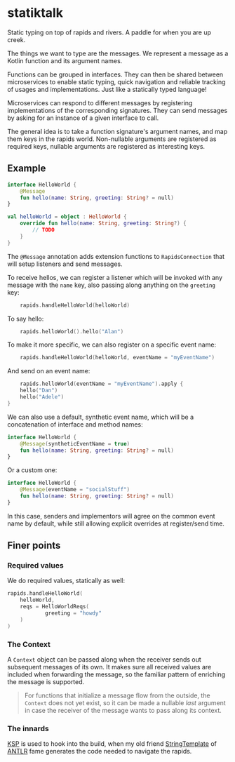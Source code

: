 # statiktalk

Static typing on top of rapids and rivers. A paddle for when you are up creek.

The things we want to type are the messages. We represent a message as
a Kotlin function and its argument names.

Functions can be grouped in interfaces. They can then be shared between
microservices to enable static typing, quick navigation and reliable
tracking of usages and implementations. Just like a statically typed
language!

Microservices can respond to different
messages by registering implementations of the corresponding
signatures. They can send messages by asking for an instance of a given interface to call.

The general idea is to take a function signature's argument names, and map them keys in the rapids world.
Non-nullable arguments are registered as required keys, nullable arguments are registered as interesting
keys.  

## Example

```kotlin
interface HelloWorld {
    @Message
    fun hello(name: String, greeting: String? = null)
}

val helloWorld = object : HelloWorld {
    override fun hello(name: String, greeting: String?) {
        // TODO
    }
}
```

The `@Message` annotation adds extension functions to `RapidsConnection` that will
setup listeners and send messages.

To receive hellos, we can register a listener which will be invoked with any message with the `name` key,
also passing along anything on the `greeting` key:

```kotlin
    rapids.handleHelloWorld(helloWorld)
```

To say hello:

```kotlin
    rapids.helloWorld().hello("Alan")
```

To make it more specific, we can also register on a specific event name:

```kotlin
    rapids.handleHelloWorld(helloWorld, eventName = "myEventName")
```

And send on an event name:

```kotlin
    rapids.helloWorld(eventName = "myEventName").apply {
    hello("Dan")
    hello("Adele")
}
```

We can also use a default, synthetic event name, which will be a concatenation of interface and method names:

```kotlin
interface HelloWorld {
    @Message(syntheticEventName = true)
    fun hello(name: String, greeting: String? = null)
}
```

Or a custom one:

```kotlin
interface HelloWorld {
    @Message(eventName = "socialStuff")
    fun hello(name: String, greeting: String? = null)
}
```

In this case, senders and implementors will agree on the common event name by default, while still
allowing explicit overrides at register/send time.

## Finer points

### Required values

We do required values, statically as well:

```kotlin
rapids.handleHelloWorld(
    helloWorld,
    reqs = HelloWorldReqs(
            greeting = "howdy"
    )
)
```

### The Context

A `Context` object can be passed along when the receiver sends out subsequent messages of its own. It makes sure
all received values are included when forwarding the message, so the familiar pattern of enriching the
message is supported.

> For functions that initialize a message flow from the outside, the `Context` does not
>  yet exist, so it can be made a nullable _last_ argument in case the receiver of the
>  message wants to pass along its context.

### The innards

[KSP](https://kotlinlang.org/docs/ksp-overview.html) is used to hook into the build, when my old
friend [StringTemplate](https://www.stringtemplate.org/) of
[ANTLR](https://www.antlr.org/) fame generates the code needed to navigate the rapids. 
